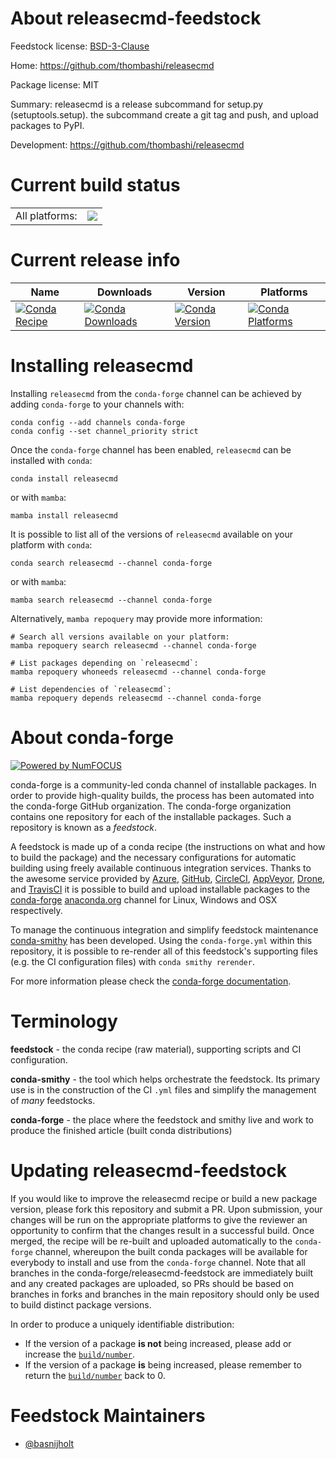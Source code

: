 About releasecmd-feedstock
==========================

Feedstock license: [BSD-3-Clause](https://github.com/conda-forge/releasecmd-feedstock/blob/main/LICENSE.txt)

Home: https://github.com/thombashi/releasecmd

Package license: MIT

Summary: releasecmd is a release subcommand for setup.py (setuptools.setup). the subcommand create a git tag and push, and upload packages to PyPI.

Development: https://github.com/thombashi/releasecmd

Current build status
====================


<table><tr><td>All platforms:</td>
    <td>
      <a href="https://dev.azure.com/conda-forge/feedstock-builds/_build/latest?definitionId=10447&branchName=main">
        <img src="https://dev.azure.com/conda-forge/feedstock-builds/_apis/build/status/releasecmd-feedstock?branchName=main">
      </a>
    </td>
  </tr>
</table>

Current release info
====================

| Name | Downloads | Version | Platforms |
| --- | --- | --- | --- |
| [![Conda Recipe](https://img.shields.io/badge/recipe-releasecmd-green.svg)](https://anaconda.org/conda-forge/releasecmd) | [![Conda Downloads](https://img.shields.io/conda/dn/conda-forge/releasecmd.svg)](https://anaconda.org/conda-forge/releasecmd) | [![Conda Version](https://img.shields.io/conda/vn/conda-forge/releasecmd.svg)](https://anaconda.org/conda-forge/releasecmd) | [![Conda Platforms](https://img.shields.io/conda/pn/conda-forge/releasecmd.svg)](https://anaconda.org/conda-forge/releasecmd) |

Installing releasecmd
=====================

Installing `releasecmd` from the `conda-forge` channel can be achieved by adding `conda-forge` to your channels with:

```
conda config --add channels conda-forge
conda config --set channel_priority strict
```

Once the `conda-forge` channel has been enabled, `releasecmd` can be installed with `conda`:

```
conda install releasecmd
```

or with `mamba`:

```
mamba install releasecmd
```

It is possible to list all of the versions of `releasecmd` available on your platform with `conda`:

```
conda search releasecmd --channel conda-forge
```

or with `mamba`:

```
mamba search releasecmd --channel conda-forge
```

Alternatively, `mamba repoquery` may provide more information:

```
# Search all versions available on your platform:
mamba repoquery search releasecmd --channel conda-forge

# List packages depending on `releasecmd`:
mamba repoquery whoneeds releasecmd --channel conda-forge

# List dependencies of `releasecmd`:
mamba repoquery depends releasecmd --channel conda-forge
```


About conda-forge
=================

[![Powered by
NumFOCUS](https://img.shields.io/badge/powered%20by-NumFOCUS-orange.svg?style=flat&colorA=E1523D&colorB=007D8A)](https://numfocus.org)

conda-forge is a community-led conda channel of installable packages.
In order to provide high-quality builds, the process has been automated into the
conda-forge GitHub organization. The conda-forge organization contains one repository
for each of the installable packages. Such a repository is known as a *feedstock*.

A feedstock is made up of a conda recipe (the instructions on what and how to build
the package) and the necessary configurations for automatic building using freely
available continuous integration services. Thanks to the awesome service provided by
[Azure](https://azure.microsoft.com/en-us/services/devops/), [GitHub](https://github.com/),
[CircleCI](https://circleci.com/), [AppVeyor](https://www.appveyor.com/),
[Drone](https://cloud.drone.io/welcome), and [TravisCI](https://travis-ci.com/)
it is possible to build and upload installable packages to the
[conda-forge](https://anaconda.org/conda-forge) [anaconda.org](https://anaconda.org/)
channel for Linux, Windows and OSX respectively.

To manage the continuous integration and simplify feedstock maintenance
[conda-smithy](https://github.com/conda-forge/conda-smithy) has been developed.
Using the ``conda-forge.yml`` within this repository, it is possible to re-render all of
this feedstock's supporting files (e.g. the CI configuration files) with ``conda smithy rerender``.

For more information please check the [conda-forge documentation](https://conda-forge.org/docs/).

Terminology
===========

**feedstock** - the conda recipe (raw material), supporting scripts and CI configuration.

**conda-smithy** - the tool which helps orchestrate the feedstock.
                   Its primary use is in the construction of the CI ``.yml`` files
                   and simplify the management of *many* feedstocks.

**conda-forge** - the place where the feedstock and smithy live and work to
                  produce the finished article (built conda distributions)


Updating releasecmd-feedstock
=============================

If you would like to improve the releasecmd recipe or build a new
package version, please fork this repository and submit a PR. Upon submission,
your changes will be run on the appropriate platforms to give the reviewer an
opportunity to confirm that the changes result in a successful build. Once
merged, the recipe will be re-built and uploaded automatically to the
`conda-forge` channel, whereupon the built conda packages will be available for
everybody to install and use from the `conda-forge` channel.
Note that all branches in the conda-forge/releasecmd-feedstock are
immediately built and any created packages are uploaded, so PRs should be based
on branches in forks and branches in the main repository should only be used to
build distinct package versions.

In order to produce a uniquely identifiable distribution:
 * If the version of a package **is not** being increased, please add or increase
   the [``build/number``](https://docs.conda.io/projects/conda-build/en/latest/resources/define-metadata.html#build-number-and-string).
 * If the version of a package **is** being increased, please remember to return
   the [``build/number``](https://docs.conda.io/projects/conda-build/en/latest/resources/define-metadata.html#build-number-and-string)
   back to 0.

Feedstock Maintainers
=====================

* [@basnijholt](https://github.com/basnijholt/)

